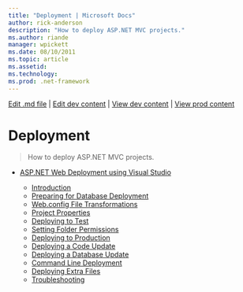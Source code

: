 ```yaml
---
title: "Deployment | Microsoft Docs"
author: rick-anderson
description: "How to deploy ASP.NET MVC projects."
ms.author: riande
manager: wpickett
ms.date: 08/10/2011
ms.topic: article
ms.assetid: 
ms.technology: 
ms.prod: .net-framework
---
```

[Edit .md file](C:\Projects\msc\dev\Msc.Www\Web.ASP\App_Data\github\mvc\overview\index.md) | [Edit dev content](http://www.aspdev.net/umbraco#/content/content/edit/13234) | [View dev content](http://docs.aspdev.net/tutorials/mvc/overview/deployment/index.html) | [View prod content](http://www.asp.net/mvc/overview/deployment)

Deployment
====================
> How to deploy ASP.NET MVC projects.


- [ASP.NET Web Deployment using Visual Studio](visual-studio-web-deployment/index.md)

    - [Introduction](visual-studio-web-deployment/introduction.md)
    - [Preparing for Database Deployment](visual-studio-web-deployment/preparing-databases.md)
    - [Web.config File Transformations](visual-studio-web-deployment/web-config-transformations.md)
    - [Project Properties](visual-studio-web-deployment/project-properties.md)
    - [Deploying to Test](visual-studio-web-deployment/deploying-to-iis.md)
    - [Setting Folder Permissions](visual-studio-web-deployment/setting-folder-permissions.md)
    - [Deploying to Production](visual-studio-web-deployment/deploying-to-production.md)
    - [Deploying a Code Update](visual-studio-web-deployment/deploying-a-code-update.md)
    - [Deploying a Database Update](visual-studio-web-deployment/deploying-a-database-update.md)
    - [Command Line Deployment](visual-studio-web-deployment/command-line-deployment.md)
    - [Deploying Extra Files](visual-studio-web-deployment/deploying-extra-files.md)
    - [Troubleshooting](visual-studio-web-deployment/troubleshooting.md)